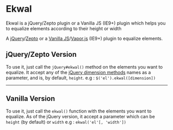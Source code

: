 Ekwal
=====

Ekwal is a jQuery/Zepto plugin or a Vanilla JS (IE9+) plugin which helps you to equalize elements according to their height or width

A [jQuery][]/[Zepto][] or a [Vanilla JS][]/[Vapor.js][] (IE9+) plugin to equalize elements.

jQuery/Zepto Version
--------------------

To use it, just call the `jQuery#ekwal()` method on the elements you want to equalize.
It accept any of the [jQuery dimension methods][] names as a parameter, and is, by default, `height`.
e.g : `$('el').ekwal([dimension])`

* * * * *

Vanilla Version
---------------

To use it, just call the `ekwal()` function with the elements you want to equalize.
As of the jQuery version, it accept a parameter which can be `height` (by default) or `width`
e.g : `ekwal('el'[, 'width'])`

  [jQuery]: http://jquery.com
  [Zepto]: http://zeptojs.com
  [Vanilla JS]: http://vanilla-js.com/
  [Vapor.js]: http://vaporjs.com/
  [jQuery dimension methods]: http://api.jquery.com/category/dimensions/